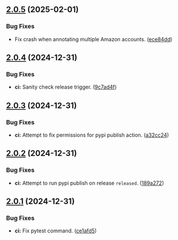 ## [2.0.5](https://github.com/elsell/monarch-money-amazon-connector/compare/v2.0.4...v2.0.5) (2025-02-01)


### Bug Fixes

* Fix crash when annotating multiple Amazon accounts. ([ece84dd](https://github.com/elsell/monarch-money-amazon-connector/commit/ece84dd12b458296e8c10c2d9a914e8e63e966e2))

## [2.0.4](https://github.com/elsell/monarch-money-amazon-connector/compare/v2.0.3...v2.0.4) (2024-12-31)


### Bug Fixes

* **ci:** Sanity check release trigger. ([9c7ad4f](https://github.com/elsell/monarch-money-amazon-connector/commit/9c7ad4fab8d4539e4ee8165a02b94917dd3aa463))

## [2.0.3](https://github.com/elsell/monarch-money-amazon-connector/compare/v2.0.2...v2.0.3) (2024-12-31)


### Bug Fixes

* **ci:** Attempt to fix permissions for pypi publish action. ([a32cc24](https://github.com/elsell/monarch-money-amazon-connector/commit/a32cc24b3e0b0750ccae192a9d98113bdbbb4e96))

## [2.0.2](https://github.com/elsell/monarch-money-amazon-connector/compare/v2.0.1...v2.0.2) (2024-12-31)


### Bug Fixes

* **ci:** Attempt to run pypi publish on release `released`. ([189a272](https://github.com/elsell/monarch-money-amazon-connector/commit/189a27246848013dc0ae7c1646196aeb48fd2239))

## [2.0.1](https://github.com/elsell/monarch-money-amazon-connector/compare/v2.0.0...v2.0.1) (2024-12-31)


### Bug Fixes

* **ci:** Fix pytest command. ([ce1afd5](https://github.com/elsell/monarch-money-amazon-connector/commit/ce1afd5f595142fc5203500e2cf3998b583425cc))

